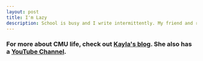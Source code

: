 ```yaml
---
layout: post
title: I'm Lazy
description: School is busy and I write intermittently. My friend and recitation partner Kayla writes great posts about her CMU/CS/Psych life. Check out her blog too!
---
```


### For more about CMU life, check out [Kayla's blog](https://itspossiblelab.com/). She also has a [YouTube Channel](https://www.youtube.com/user/kaylaleung).